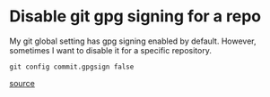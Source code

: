 # Disable git gpg signing for a repo

My git global setting has gpg signing enabled by default. However, sometimes I want to disable it for a specific repository.

```
git config commit.gpgsign false
```

[source](https://stackoverflow.com/questions/39274739/how-to-disable-git-gpg-signing)